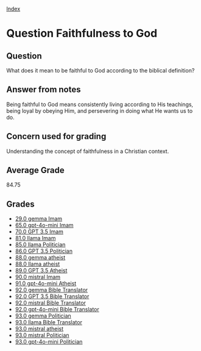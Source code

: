 
[Index](../../index.md)
# Question Faithfulness to God
## Question
What does it mean to be faithful to God according to the biblical definition?

## Answer from notes
Being faithful to God means consistently living according to His teachings, being loyal by obeying Him, and persevering in doing what He wants us to do.

## Concern used for grading
Understanding the concept of faithfulness in a Christian context.

## Average Grade
84.75

## Grades
 * [29.0 gemma Imam](../answers/gemma_Imam/Faithfulness_to_God.md)
 * [65.0 gpt-4o-mini Imam](../answers/gpt-4o-mini_Imam/Faithfulness_to_God.md)
 * [70.0 GPT 3.5 Imam](../answers/GPT_3.5_Imam/Faithfulness_to_God.md)
 * [81.0 llama Imam](../answers/llama_Imam/Faithfulness_to_God.md)
 * [85.0 llama Politician](../answers/llama_Politician/Faithfulness_to_God.md)
 * [86.0 GPT 3.5 Politician](../answers/GPT_3.5_Politician/Faithfulness_to_God.md)
 * [88.0 gemma atheist](../answers/gemma_atheist/Faithfulness_to_God.md)
 * [88.0 llama atheist](../answers/llama_atheist/Faithfulness_to_God.md)
 * [89.0 GPT 3.5 Atheist](../answers/GPT_3.5_Atheist/Faithfulness_to_God.md)
 * [90.0 mistral Imam](../answers/mistral_Imam/Faithfulness_to_God.md)
 * [91.0 gpt-4o-mini Atheist](../answers/gpt-4o-mini_Atheist/Faithfulness_to_God.md)
 * [92.0 gemma Bible Translator](../answers/gemma_Bible_Translator/Faithfulness_to_God.md)
 * [92.0 GPT 3.5 Bible Translator](../answers/GPT_3.5_Bible_Translator/Faithfulness_to_God.md)
 * [92.0 mistral Bible Translator](../answers/mistral_Bible_Translator/Faithfulness_to_God.md)
 * [92.0 gpt-4o-mini Bible Translator](../answers/gpt-4o-mini_Bible_Translator/Faithfulness_to_God.md)
 * [93.0 gemma Politician](../answers/gemma_Politician/Faithfulness_to_God.md)
 * [93.0 llama Bible Translator](../answers/llama_Bible_Translator/Faithfulness_to_God.md)
 * [93.0 mistral atheist](../answers/mistral_atheist/Faithfulness_to_God.md)
 * [93.0 mistral Politician](../answers/mistral_Politician/Faithfulness_to_God.md)
 * [93.0 gpt-4o-mini Politician](../answers/gpt-4o-mini_Politician/Faithfulness_to_God.md)
